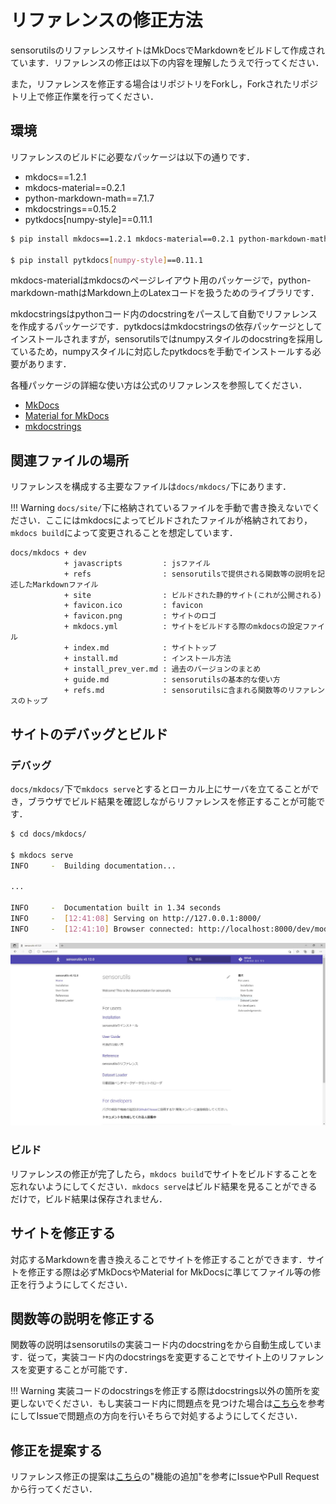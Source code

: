 # リファレンスの修正方法

sensorutilsのリファレンスサイトはMkDocsでMarkdownをビルドして作成されています．リファレンスの修正は以下の内容を理解したうえで行ってください．

また，リファレンスを修正する場合はリポジトリをForkし，Forkされたリポジトリ上で修正作業を行ってください．

## 環境

リファレンスのビルドに必要なパッケージは以下の通りです．

- mkdocs==1.2.1
- mkdocs-material==0.2.1
- python-markdown-math==7.1.7
- mkdocstrings==0.15.2
- pytkdocs[numpy-style]==0.11.1

```sh
$ pip install mkdocs==1.2.1 mkdocs-material==0.2.1 python-markdown-math==7.1.7 mkdocstrings==0.15.2

$ pip install pytkdocs[numpy-style]==0.11.1
```

mkdocs-materialはmkdocsのページレイアウト用のパッケージで，python-markdown-mathはMarkdown上のLatexコードを扱うためのライブラリです．

mkdocstringsはpythonコード内のdocstringをパースして自動でリファレンスを作成するパッケージです．pytkdocsはmkdocstringsの依存パッケージとしてインストールされますが，sensorutilsではnumpyスタイルのdocstringを採用しているため，numpyスタイルに対応したpytkdocsを手動でインストールする必要があります．

各種パッケージの詳細な使い方は公式のリファレンスを参照してください．

- [MkDocs](https://www.mkdocs.org/getting-started/#getting-started-with-mkdocs)
- [Material for MkDocs](https://squidfunk.github.io/mkdocs-material/getting-started/)
- [mkdocstrings](https://mkdocstrings.github.io/usage/)

## 関連ファイルの場所

リファレンスを構成する主要なファイルは`docs/mkdocs/`下にあります．

!!! Warning
    `docs/site/`下に格納されているファイルを手動で書き換えないでください．ここにはmkdocsによってビルドされたファイルが格納されており，`mkdocs build`によって変更されることを想定しています．

```
docs/mkdocs + dev
            + javascripts         : jsファイル
            + refs                : sensorutilsで提供される関数等の説明を記述したMarkdownファイル
            + site                : ビルドされた静的サイト(これが公開される)
            + favicon.ico         : favicon
            + favicon.png         : サイトのロゴ
            + mkdocs.yml          : サイトをビルドする際のmkdocsの設定ファイル
            + index.md            : サイトトップ
            + install.md          : インストール方法
            + install_prev_ver.md : 過去のバージョンのまとめ
            + guide.md            : sensorutilsの基本的な使い方
            + refs.md             : sensorutilsに含まれる関数等のリファレンスのトップ
```

## サイトのデバッグとビルド

### デバッグ

`docs/mkdocs/`下で`mkdocs serve`とするとローカル上にサーバを立てることができ，ブラウザでビルド結果を確認しながらリファレンスを修正することが可能です．

```sh
$ cd docs/mkdocs/

$ mkdocs serve
INFO     -  Building documentation...

...

INFO     -  Documentation built in 1.34 seconds
INFO     -  [12:41:08] Serving on http://127.0.0.1:8000/
INFO     -  [12:41:10] Browser connected: http://localhost:8000/dev/mod_refs.html
```

![debug](debug_ref.jpg)

### ビルド

リファレンスの修正が完了したら，`mkdocs build`でサイトをビルドすることを忘れないようにしてください．`mkdocs serve`はビルド結果を見ることができるだけで，ビルド結果は保存されません．

## サイトを修正する

対応するMarkdownを書き換えることでサイトを修正することができます．サイトを修正する際は必ずMkDocsやMaterial for MkDocsに準じてファイル等の修正を行うようにしてください．


## 関数等の説明を修正する

関数等の説明はsensorutilsの実装コード内のdocstringをから自動生成しています．従って，実装コード内のdocstringsを変更することでサイト上のリファレンスを変更することが可能です．

!!! Warning
    実装コードのdocstringsを修正する際はdocstrings以外の箇所を変更しないでください．もし実装コード内に問題点を見つけた場合は[こちら](https://github.com/haselab-dev/sensorutils/blob/develop/.github/CONTRIBUTING.md)を参考にしてIssueで問題点の方向を行いそちらで対処するようにしてください．

## 修正を提案する

リファレンス修正の提案は[こちら](https://github.com/haselab-dev/sensorutils/blob/develop/.github/CONTRIBUTING.md#機能の追加)の"機能の追加"を参考にIssueやPull Requestから行ってください．